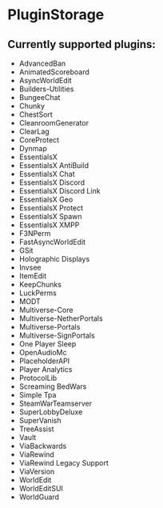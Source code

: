 # PluginStorage

## Currently supported plugins:

- AdvancedBan
- AnimatedScoreboard
- AsyncWorldEdit
- Builders-Utilities
- BungeeChat
- Chunky
- ChestSort
- CleanroomGenerator
- ClearLag
- CoreProtect
- Dynmap
- EssentialsX
- EssentialsX AntiBuild
- EssentialsX Chat
- EssentialsX Discord
- EssentialsX Discord Link
- EssentialsX Geo
- EssentialsX Protect
- EssentialsX Spawn
- EssentialsX XMPP
- F3NPerm
- FastAsyncWorldEdit
- GSit
- Holographic Displays
- Invsee
- ItemEdit
- KeepChunks
- LuckPerms
- MODT
- Multiverse-Core
- Multiverse-NetherPortals
- Multiverse-Portals
- Multiverse-SignPortals
- One Player Sleep
- OpenAudioMc
- PlaceholderAPI
- Player Analytics
- ProtocolLib
- Screaming BedWars
- Simple Tpa
- SteamWarTeamserver
- SuperLobbyDeluxe
- SuperVanish
- TreeAssist
- Vault
- ViaBackwards
- ViaRewind
- ViaRewind Legacy Support
- ViaVersion
- WorldEdit
- WorldEditSUI
- WorldGuard